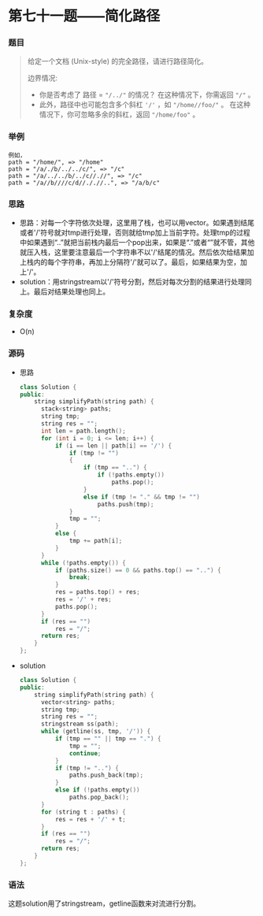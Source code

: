 # 第七十一题——简化路径

### 题目

> 给定一个文档 (Unix-style) 的完全路径，请进行路径简化。
>
> 边界情况:
>
> - 你是否考虑了 路径 = `"/../"` 的情况？
>    	在这种情况下，你需返回 `"/"` 。
> - 此外，路径中也可能包含多个斜杠 `'/'` ，如 `"/home//foo/"` 。
>    	在这种情况下，你可忽略多余的斜杠，返回 `"/home/foo"` 。

### 举例

```
例如，
path = "/home/", => "/home"
path = "/a/./b/../../c/", => "/c"
path = "/a/../../b/../c//.//", => "/c"
path = "/a//b////c/d//././/..", => "/a/b/c"
```

### 思路

* 思路：对每一个字符依次处理，这里用了栈，也可以用vector。如果遇到结尾或者'/'符号就对tmp进行处理，否则就给tmp加上当前字符。处理tmp的过程中如果遇到“..”就把当前栈内最后一个pop出来，如果是“.”或者“”就不管，其他就压入栈，这里要注意最后一个字符串不以'/'结尾的情况。然后依次给结果加上栈内的每个字符串，再加上分隔符'/'就可以了。最后，如果结果为空，加上'/'。
* solution：用stringstream以'/'符号分割，然后对每次分割的结果进行处理同上。最后对结果处理也同上。

### 复杂度

- O(n)


### 源码

* 思路

  ```c++
  class Solution {
  public:
      string simplifyPath(string path) {
  		stack<string> paths;
  		string tmp;
  		string res = "";
  		int len = path.length();
  		for (int i = 0; i <= len; i++) {
  			if (i == len || path[i] == '/') {
  				if (tmp != "")
  				{
  					if (tmp == "..") {
  						if (!paths.empty()) 
  							paths.pop();
  					}
  					else if (tmp != "." && tmp != "")
  						paths.push(tmp);
  				}
  				tmp = "";
  			}
  			else {
  				tmp += path[i];
  			}
  		}
  		while (!paths.empty()) {
  			if (paths.size() == 0 && paths.top() == "..") {
  				break;
  			}
  			res = paths.top() + res;
  			res = '/' + res;
  			paths.pop();
  		}
  		if (res == "")
  			res = "/";
  		return res;      
      }
  };
  ```

- solution

  ```c++
  class Solution {
  public:
      string simplifyPath(string path) {
  		vector<string> paths;
  		string tmp;
  		string res = "";
  		stringstream ss(path);
  		while (getline(ss, tmp, '/')) {
  			if (tmp == "" || tmp == ".") {
  				tmp = "";
  				continue;
  			}
  			if (tmp != "..") {
  				paths.push_back(tmp);
  			}
  			else if (!paths.empty())
  				paths.pop_back();
  		}
  		for (string t : paths) {
  			res = res + '/' + t;
  		}
  		if (res == "")
  			res = "/";
  		return res;      
      }
  };
  ```

### 语法

这题solution用了stringstream，getline函数来对流进行分割。
